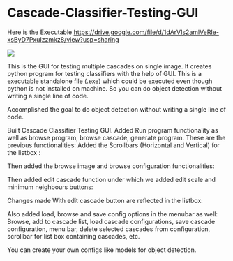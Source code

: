 # Cascade-Classifier-Testing-GUI

Here is the Executable
https://drive.google.com/file/d/1dArVIs2amlVeRIe-xsByD7PxuIzzmkz8/view?usp=sharing

![](https://github.com/ultimus11/Cascade-Classifier-Testing-GUI/tree/main/code/part3/Untitled.png)

This is the GUI for testing multiple cascades on single image. It creates python program for testing classifiers with the help of GUI. This is a executable standalone file (.exe) which could be executed even though python is not installed on machine. So you can do object detection without writing a single line of code.

Accomplished the goal to do object detection without writing a single line of code.

Built Cascade Classifier Testing GUI.
Added Run program functionality as well as browse program, browse cascade, generate program.
These are the previous functionalities:
Added the Scrollbars (Horizontal and Vertical) for the listbox :

Then added the browse image and browse configuration functionalities:

Then added edit cascade function under which we added edit scale and minimum neighbours buttons:

Changes made With edit cascade button are reflected in the listbox:

Also added load, browse and save config options in the menubar as well:
Browse, add to cascade list, load cascade configurations, save cascade configuration, menu bar,  delete selected cascades from configuration, scrollbar for list box containing cascades, etc.

You can create your own configs like models for object detection.
